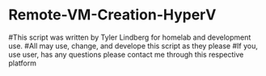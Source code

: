 # Remote-VM-Creation-HyperV
#This script was written by Tyler Lindberg for homelab and development use.
#All may use, change, and develope this script as they please
#If you, use user, has any questions please contact me through this respective platform
